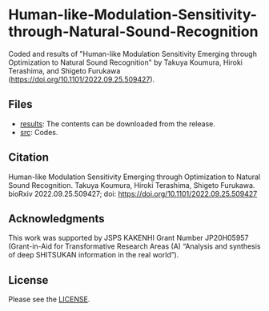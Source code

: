 # Human-like-Modulation-Sensitivity-through-Natural-Sound-Recognition
Coded and results of "Human-like Modulation Sensitivity Emerging through Optimization to Natural Sound Recognition" by Takuya Koumura, Hiroki Terashima, and Shigeto Furukawa (https://doi.org/10.1101/2022.09.25.509427).

## Files
- [results](results): The contents can be downloaded from the release.
- [src](src): Codes.

## Citation
Human-like Modulation Sensitivity Emerging through Optimization to Natural Sound Recognition. Takuya Koumura, Hiroki Terashima, Shigeto Furukawa.  bioRxiv 2022.09.25.509427; doi: https://doi.org/10.1101/2022.09.25.509427

## Acknowledgments
This work was supported by JSPS KAKENHI Grant Number JP20H05957 (Grant-in-Aid for Transformative Research Areas (A) “Analysis and synthesis of deep SHITSUKAN information in the real world”).

## License
Please see the [LICENSE](LICENSE).
